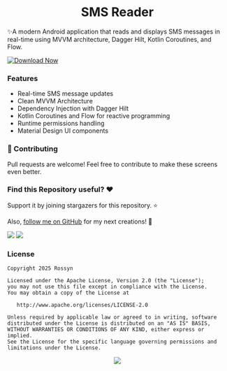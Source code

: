 <h1 align="center">SMS Reader</h1>

✨A modern Android application that reads and displays SMS messages in real-time using MVVM
architecture, Dagger Hilt, Kotlin Coroutines, and Flow.

[![Download Now](https://img.shields.io/badge/Download-Now-brightgreen?style=for-the-badge)](securesms-1.0.1.a0-debug.apk)

### Features

* Real-time SMS message updates
* Clean MVVM Architecture
* Dependency Injection with Dagger Hilt
* Kotlin Coroutines and Flow for reactive programming
* Runtime permissions handling
* Material Design UI components

### 🤝 Contributing

Pull requests are welcome! Feel free to contribute to make these screens even better.

### Find this Repository useful? ❤️

Support it by joining stargazers for this repository. ⭐

Also, [follow me on GitHub](https://github.com/AndroidWithRossyn/) for my next creations! 🤩
<div align="left">
<a href="mailto:banrossyn@gmail.com"><img src="https://img.shields.io/badge/Email-banrossyn%40gmail.com-blue"></a>
<a href="https://wa.me/+919694260426/" target="_blank"><img src="https://img.shields.io/badge/whatsapp-%40+919694260426-28a8ea"></a>

</div>

### License

```
Copyright 2025 Rossyn

Licensed under the Apache License, Version 2.0 (the "License");
you may not use this file except in compliance with the License.
You may obtain a copy of the License at

   http://www.apache.org/licenses/LICENSE-2.0

Unless required by applicable law or agreed to in writing, software
distributed under the License is distributed on an "AS IS" BASIS,
WITHOUT WARRANTIES OR CONDITIONS OF ANY KIND, either express or implied.
See the License for the specific language governing permissions and
limitations under the License.
```

<p align="center">
  <img src="https://capsule-render.vercel.app/api?type=waving&color=gradient&height=60&section=footer"/>
</p>
